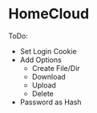 # HomeCloud
ToDo:
 - Set Login Cookie
 - Add Options
    - Create File/Dir
    - Download
    - Upload
    - Delete
- Password as Hash
